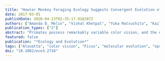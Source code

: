 ```yaml
---
title: "Howler Monkey Foraging Ecology Suggests Convergent Evolution of Routine Trichromacy as an Adaptation for Folivory"
date: 2017-03-01
publishDate: 2020-04-13T02:35:17.918207Z
authors: ["Amanda D. Melin", "Vishal Khetpal", "Yuka Matsushita", "Kaile Zhou", "Fernando A. Campos", "Barbara Welker", "Shoji Kawamura"]
publication_types: ["2"]
abstract: "Primates possess remarkably variable color vision, and the ecological and social factors shaping this variation remain heavily debated. Here, we test whether central tenants of the folivory hypothesis of routine trichromacy hold for the foraging ecology of howler monkeys. Howler monkeys (genus Alouatta) and paleotropical primates (Parvorder: Catarrhini) have independently acquired routine trichromacy through fixation of distinct mid- to long-wavelength-sensitive (M/LWS) opsin genes on the X-chromosome. The presence of routine trichromacy in howlers, while other diurnal neotropical monkeys (Platyrrhini) possess polymorphic trichromacy, is poorly understood. A selective force proposed to explain the evolution of routine trichromacy in catarrhines—reliance on young, red leaves—has received scant attention in howlers, a gap we fill in this study. We recorded diet, sequenced M/LWS opsin genes in four social groups of Alouatta palliata, and conducted colorimetric analysis of leaves consumed in Sector Santa Rosa, Costa Rica. For a majority of food species, including Ficus trees, an important resource year-round, young leaves were more chromatically conspicuous from mature leaves to trichromatic than to hypothetical dichromatic phenotypes. We found that 18% of opsin genes were MWS/LWS hybrids; when combined with previous research, the incidence of hybrid M/LWS opsins in this species is 13%. In visual models of food discrimination ability, the hybrid trichromatic phenotype performed slightly poorer than normal trichromacy, but substantially better than dichromacy. Our results provide support for the folivory hypothesis of routine trichromacy. Similar ecological pressures, that is, the search for young, reddish leaves, may have driven the independent evolution of routine trichromacy in primates on separate continents. We discuss our results in the context of balancing selection acting on New World monkey opsin genes and hypothesize that howlers experience stronger selection against dichromatic phenotypes than other sympatric species, which rely more heavily on cryptic foods."
featured: false
publication: "*Ecology and Evolution*"
tags: ["Alouatta", "color vision", "Ficus", "molecular evolution", "opsin", "polymorphism", "primate evolution", "sensory ecology"]
doi: "10.1002/ece3.2716"
---
```


